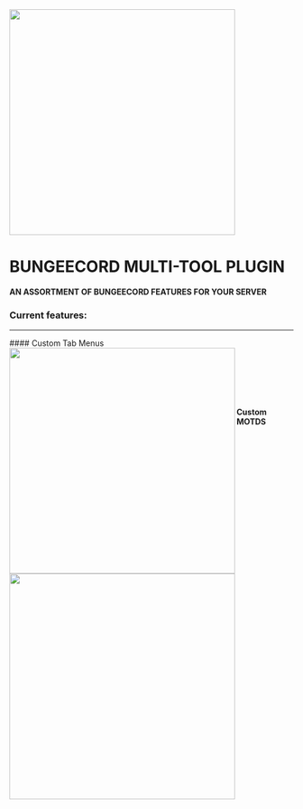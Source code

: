 <img width="400px" src="https://i.imgur.com/B8hRJBh.png">

# BUNGEECORD MULTI-TOOL PLUGIN
**AN ASSORTMENT OF BUNGEECORD FEATURES FOR YOUR SERVER**



### Current features:
<hr>
#### Custom Tab Menus

<img align="left" width="400px" style="display:block;verticle-align:top;" src="https://i.imgur.com/QeWxkl5.png">
<br/><br/><br/><br/><br/><br/>



#### Custom MOTDS
<img align="left" width="400px" style="display:block;verticle-align:top;" src="https://i.imgur.com/jo0lj71.png">
<br/><br/><br/><br/><br/><br/>

